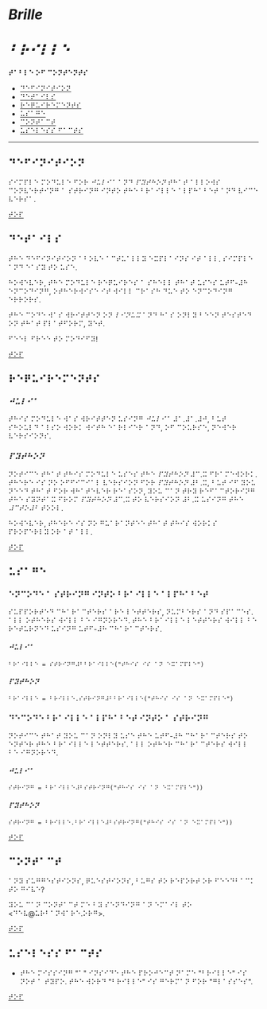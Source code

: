 # *Brille*
# *⠃⠗⠊⠇⠇⠑*

**⠞⠁⠃⠇⠑ ⠕⠋ ⠉⠕⠝⠞⠑⠝⠞⠎**
*   [⠙⠑⠋⠊⠝⠊⠞⠊⠕⠝](#⠙⠑⠋⠊⠝⠊⠞⠊⠕⠝)
*   [⠙⠑⠞⠁⠊⠇⠎](#⠙⠑⠞⠁⠊⠇⠎)
*   [⠗⠑⠟⠥⠊⠗⠑⠍⠑⠝⠞⠎](#⠗⠑⠟⠥⠊⠗⠑⠍⠑⠝⠞⠎)
*   [⠥⠎⠁⠛⠑](#⠥⠎⠁⠛⠑)
*   [⠉⠕⠝⠞⠁⠉⠞](#⠉⠕⠝⠞⠁⠉⠞)
*   [⠥⠎⠑⠇⠑⠎⠎ ⠋⠁⠉⠞⠎](#⠥⠎⠑⠇⠑⠎⠎-⠋⠁⠉⠞⠎)

----

## ⠙⠑⠋⠊⠝⠊⠞⠊⠕⠝

⠎⠊⠍⠏⠇⠑ ⠍⠕⠙⠥⠇⠑ ⠋⠕⠗ *⠚⠥⠇⠊⠁* ⠁⠝⠙ *⠏⠽⠞⠓⠕⠝* ⠞⠓⠁⠞ ⠁⠇⠇⠕⠺⠎ ⠉⠕⠝⠧⠑⠗⠞⠊⠝⠛ ⠁ ⠎⠞⠗⠊⠝⠛ ⠊⠝⠞⠕ ⠞⠓⠑ ⠃⠗⠁⠊⠇⠇⠑ ⠁⠇⠏⠓⠁⠃⠑⠞ ⠁⠝⠙ ⠧⠊⠉⠑ ⠧⠑⠗⠎⠁.

[⠞⠕⠏](#brille)

## ⠙⠑⠞⠁⠊⠇⠎

⠞⠓⠑ ⠙⠑⠋⠊⠝⠊⠞⠊⠕⠝ ⠁⠃⠕⠧⠑ ⠁⠉⠞⠥⠁⠇⠇⠽ ⠑⠭⠏⠇⠁⠊⠝⠎ ⠊⠞ ⠁⠇⠇. ⠎⠊⠍⠏⠇⠑ ⠁⠝⠙ ⠑⠁⠎⠽ ⠞⠕ ⠥⠎⠑.

⠓⠕⠺⠑⠧⠑⠗, ⠞⠓⠑ ⠍⠕⠙⠥⠇⠑ ⠗⠑⠟⠥⠊⠗⠑⠎ ⠁ ⠎⠓⠑⠇⠇ ⠞⠓⠁⠞ ⠥⠎⠑⠎ ⠥⠞⠋-⠼⠓ ⠑⠝⠉⠕⠙⠊⠝⠛, ⠕⠞⠓⠑⠗⠺⠊⠎⠑ ⠊⠞ ⠺⠊⠇⠇ ⠉⠗⠁⠎⠓ ⠙⠥⠑ ⠞⠕ ⠑⠝⠉⠕⠙⠊⠝⠛ ⠑⠗⠗⠕⠗⠎.

⠞⠓⠑ ⠉⠕⠙⠑ ⠺⠁⠎ ⠺⠗⠊⠞⠞⠑⠝ ⠕⠝ *⠇⠊⠝⠥⠭* ⠁⠝⠙ ⠓⠁⠎ ⠕⠝⠇⠽ ⠃⠑⠑⠝ ⠞⠑⠎⠞⠑⠙ ⠕⠝ ⠞⠓⠁⠞ ⠏⠇⠁⠞⠋⠕⠗⠍, ⠽⠑⠞.

⠋⠑⠑⠇ ⠋⠗⠑⠑ ⠞⠕ ⠍⠕⠙⠊⠋⠽!

[⠞⠕⠏](#brille)

## ⠗⠑⠟⠥⠊⠗⠑⠍⠑⠝⠞⠎

### *⠚⠥⠇⠊⠁*

⠞⠓⠊⠎ ⠍⠕⠙⠥⠇⠑ ⠺⠁⠎ ⠺⠗⠊⠞⠞⠑⠝ ⠥⠎⠊⠝⠛ *⠚⠥⠇⠊⠁* ⠼⠁.⠼⠁.⠼⠚, ⠃⠥⠞ ⠎⠓⠕⠥⠇⠙ ⠁⠇⠎⠕ ⠺⠕⠗⠅ ⠺⠊⠞⠓ ⠑⠁⠗⠇⠊⠑⠗ ⠁⠝⠙, ⠕⠋ ⠉⠕⠥⠗⠎⠑, ⠝⠑⠺⠑⠗ ⠧⠑⠗⠎⠊⠕⠝⠎.

### *⠏⠽⠞⠓⠕⠝*

⠝⠕⠞⠊⠉⠑ ⠞⠓⠁⠞ ⠞⠓⠊⠎ ⠍⠕⠙⠥⠇⠑ ⠥⠎⠑⠎ ⠞⠓⠑ *⠏⠽⠞⠓⠕⠝* ⠼⠉.⠭ ⠋⠗⠁⠍⠑⠺⠕⠗⠅. ⠞⠓⠑⠗⠑ ⠊⠎ ⠝⠕ ⠕⠋⠋⠊⠉⠊⠁⠇ ⠧⠑⠗⠎⠊⠕⠝ ⠋⠕⠗ *⠏⠽⠞⠓⠕⠝* ⠼⠃.⠭, ⠃⠥⠞ ⠊⠋ ⠽⠕⠥ ⠝⠑⠑⠙ ⠞⠓⠁⠞ ⠋⠕⠗ ⠺⠓⠁⠞⠑⠧⠑⠗ ⠗⠑⠁⠎⠕⠝, ⠽⠕⠥ ⠉⠁⠝ ⠞⠗⠽ ⠗⠑⠋⠁⠉⠞⠕⠗⠊⠝⠛ ⠞⠓⠑ ⠎⠽⠝⠞⠁⠭ ⠋⠗⠕⠍ *⠏⠽⠞⠓⠕⠝* ⠼⠉.⠭ ⠞⠕ ⠧⠑⠗⠎⠊⠕⠝ ⠼⠃.⠭ ⠥⠎⠊⠝⠛ ⠞⠓⠑ *⠼⠉⠞⠕⠼⠃* ⠞⠕⠕⠇.

⠓⠕⠺⠑⠧⠑⠗, ⠞⠓⠑⠗⠑ ⠊⠎ ⠝⠕ ⠛⠥⠁⠗⠁⠝⠞⠑⠑ ⠞⠓⠁⠞ ⠞⠓⠊⠎ ⠺⠕⠗⠅⠎ ⠏⠗⠕⠏⠑⠗⠇⠽ ⠕⠗ ⠁⠞ ⠁⠇⠇.

[⠞⠕⠏](#brille)

## ⠥⠎⠁⠛⠑

### ⠑⠝⠉⠕⠙⠑ ⠁ ⠎⠞⠗⠊⠝⠛ ⠊⠝⠞⠕ ⠃⠗⠁⠊⠇⠇⠑ ⠁⠇⠏⠓⠁⠃⠑⠞

⠎⠥⠏⠏⠕⠗⠞⠑⠙ ⠉⠓⠁⠗⠁⠉⠞⠑⠗⠎ ⠁⠗⠑ ⠇⠑⠞⠞⠑⠗⠎, ⠝⠥⠍⠃⠑⠗⠎ ⠁⠝⠙ ⠎⠏⠁⠉⠑⠎. ⠁⠇⠇ ⠕⠞⠓⠑⠗⠎ ⠺⠊⠇⠇ ⠃⠑ ⠊⠛⠝⠕⠗⠑⠙. ⠞⠓⠑ ⠃⠗⠁⠊⠇⠇⠑ ⠇⠑⠞⠞⠑⠗⠎ ⠺⠊⠇⠇ ⠃⠑ ⠗⠑⠞⠥⠗⠝⠑⠙ ⠥⠎⠊⠝⠛ ⠥⠞⠋-⠼⠓ ⠉⠓⠁⠗⠁⠉⠞⠑⠗⠎.

#### *⠚⠥⠇⠊⠁*

```⠚⠥⠇⠊⠁
⠃⠗⠁⠊⠇⠇⠑ = ⠎⠞⠗⠊⠝⠛⠼⠃⠃⠗⠁⠊⠇⠇⠑("⠞⠓⠊⠎ ⠊⠎ ⠁⠝ ⠑⠭⠁⠍⠏⠇⠑")
```

#### *⠏⠽⠞⠓⠕⠝*

```⠏⠽⠞⠓⠕⠝
⠃⠗⠁⠊⠇⠇⠑ = ⠃⠗⠊⠇⠇⠑.⠎⠞⠗⠊⠝⠛⠼⠃⠃⠗⠁⠊⠇⠇⠑("⠞⠓⠊⠎ ⠊⠎ ⠁⠝ ⠑⠭⠁⠍⠏⠇⠑")
```

### ⠙⠑⠉⠕⠙⠑ ⠃⠗⠁⠊⠇⠇⠑ ⠁⠇⠏⠓⠁⠃⠑⠞ ⠊⠝⠞⠕ ⠁ ⠎⠞⠗⠊⠝⠛

⠝⠕⠞⠊⠉⠑ ⠞⠓⠁⠞ ⠽⠕⠥ ⠉⠁⠝ ⠕⠝⠇⠽ ⠥⠎⠑ ⠞⠓⠑ ⠥⠞⠋-⠼⠓ ⠉⠓⠁⠗⠁⠉⠞⠑⠗⠎ ⠞⠕ ⠑⠝⠞⠑⠗ ⠞⠓⠑ ⠃⠗⠁⠊⠇⠇⠑ ⠇⠑⠞⠞⠑⠗⠎. ⠁⠇⠇ ⠕⠞⠓⠑⠗ ⠉⠓⠁⠗⠁⠉⠞⠑⠗⠎ ⠺⠊⠇⠇ ⠃⠑ ⠊⠛⠝⠕⠗⠑⠙.

#### *⠚⠥⠇⠊⠁*

```⠚⠥⠇⠊⠁
⠎⠞⠗⠊⠝⠛ = ⠃⠗⠁⠊⠇⠇⠑⠼⠃⠎⠞⠗⠊⠝⠛("⠞⠓⠊⠎ ⠊⠎ ⠁⠝ ⠑⠭⠁⠍⠏⠇⠑"))
```

#### *⠏⠽⠞⠓⠕⠝*

```⠏⠽⠞⠓⠕⠝
⠎⠞⠗⠊⠝⠛ = ⠃⠗⠊⠇⠇⠑.⠃⠗⠁⠊⠇⠇⠑⠼⠃⠎⠞⠗⠊⠝⠛("⠞⠓⠊⠎ ⠊⠎ ⠁⠝ ⠑⠭⠁⠍⠏⠇⠑"))
```

[⠞⠕⠏](#brille)

## ⠉⠕⠝⠞⠁⠉⠞

⠁⠝⠽ ⠎⠥⠛⠛⠑⠎⠞⠊⠕⠝⠎, ⠟⠥⠑⠎⠞⠊⠕⠝⠎, ⠃⠥⠛⠎ ⠞⠕ ⠗⠑⠏⠕⠗⠞ ⠕⠗ ⠋⠑⠑⠙⠃⠁⠉⠅ ⠞⠕ ⠛⠊⠧⠑?

⠽⠕⠥ ⠉⠁⠝ ⠉⠕⠝⠞⠁⠉⠞ ⠍⠑ ⠃⠽ ⠎⠑⠝⠙⠊⠝⠛ ⠁⠝ ⠑⠍⠁⠊⠇ ⠞⠕ <⠙⠑⠧@⠥⠗⠃⠁⠝⠺⠁⠗⠑.⠕⠗⠛>.

[⠞⠕⠏](#brille)

## ⠥⠎⠑⠇⠑⠎⠎ ⠋⠁⠉⠞⠎

*   ⠞⠓⠑ ⠍⠊⠎⠎⠊⠝⠛ "⠁" ⠊⠝⠎⠊⠙⠑ ⠞⠓⠑ ⠏⠗⠕⠚⠑⠉⠞ ⠝⠁⠍⠑ "⠃⠗⠊⠇⠇⠑" ⠊⠎ ⠝⠕⠞ ⠁ ⠞⠽⠏⠕. ⠞⠓⠑ ⠺⠕⠗⠙ "⠃⠗⠊⠇⠇⠑" ⠊⠎ ⠛⠑⠗⠍⠁⠝ ⠋⠕⠗ "⠛⠇⠁⠎⠎⠑⠎".

[⠞⠕⠏](#brille)
